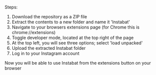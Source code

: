 Steps:
1) Download the repository as a ZIP file
2) Extract the contents to a new folder and name it 'Instabat'
3) Navigate to your browsers extensions page (for Chrome this is chrome://extensions)
4) Toggle developer mode, located at the top right of the page
5) At the top left, you will see three options; select 'load unpacked'
6) Upload the extracted Instabat folder
7) Log in to your Instagram account

Now you will be able to use Instabat from the extensions button on your browser

